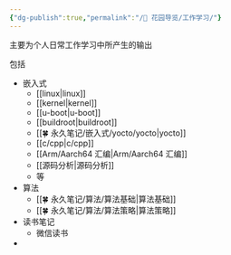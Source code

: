 ```yaml
---
{"dg-publish":true,"permalink":"/🌱 花园导览/工作学习/"}
---
```



主要为个人日常工作学习中所产生的输出

包括
- 嵌入式
	- [[linux\|linux]]
	- [[kernel\|kernel]]
	- [[u-boot\|u-boot]]
	- [[buildroot\|buildroot]]
	- [[🍀 永久笔记/嵌入式/yocto/yocto\|yocto]]
	- [[c/cpp\|c/cpp]]
	- [[Arm/Aarch64 汇编\|Arm/Aarch64 汇编]]
	- [[源码分析\|源码分析]]
	- 等
- 算法
	- [[🍀 永久笔记/算法/算法基础\|算法基础]]
	- [[🍀 永久笔记/算法/算法策略\|算法策略]]
- 读书笔记
	- 微信读书
- 



